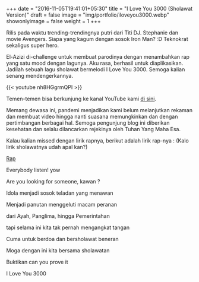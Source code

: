 +++
date = "2016-11-05T19:41:01+05:30"
title = "I Love You 3000 (Sholawat Version)"
draft = false
image = "img/portfolio/iloveyou3000.webp"
showonlyimage = false
weight = 1
+++

Rilis pada waktu trending-trendingnya putri dari Titi DJ. Stephanie dan movie Avengers. Siapa yang kagum dengan sosok Iron Man? :D Teknokrat sekaligus super hero.

<!--more-->

El-Azizi di-challenge untuk membuat parodinya dengan menambahkan rap yang satu mood dengan lagunya. Aku rasa, berhasil untuk diaplikasikan. Jadilah sebuah lagu sholawat bermelodi I Love You 3000. Semoga kalian senang mendengerkannya.

{{< youtube nh8HGgrmQPI >}}

Temen-temen bisa berkunjung ke kanal YouTube kami [di sini](https://youtu.be/nh8HGgrmQPI?t=6).

Memang dewasa ini, pandemi menjadikan kami belum melanjutkan rekaman dan membuat video hingga nanti suasana memungkinkan dan dengan pertimbangan berbagai hal. Semoga pengunjung blog ini diberikan kesehatan dan selalu dilancarkan rejekinya oleh Tuhan Yang Maha Esa.

Kalau kalian missed dengan lirik rapnya, berikut adalah lirik rap-nya : (Kalo lirik sholawatnya udah apal kan?)

[Rap](https://instagram.com/ghufranelazizi)

Everybody listen! yow

Are you looking for someone, kawan ?

Idola menjadi sosok teladan yang menawan

Menjadi panutan menggeluti macam peranan

dari Ayah, Panglima, hingga Pemerintahan

tapi selama ini kita tak pernah mengangkat tangan

Cuma untuk berdoa dan bersholawat beneran

Moga dengan ini kita bersama sholawatan

Buktikan can you prove it

I Love You 3000
